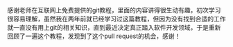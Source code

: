 感谢老师在互联网上免费提供的git教程，里面的内容讲得很生动有趣，初次学习很容易理解，虽然我在两年前就已经学习过这篇教程，但因为没有找到合适的工作就一直没有用上git的相关知识，直到最近决定真正踏入软件开发领域，于是重新回顾了一遍这个教程，发现到了这个pull request的机会，感谢！

